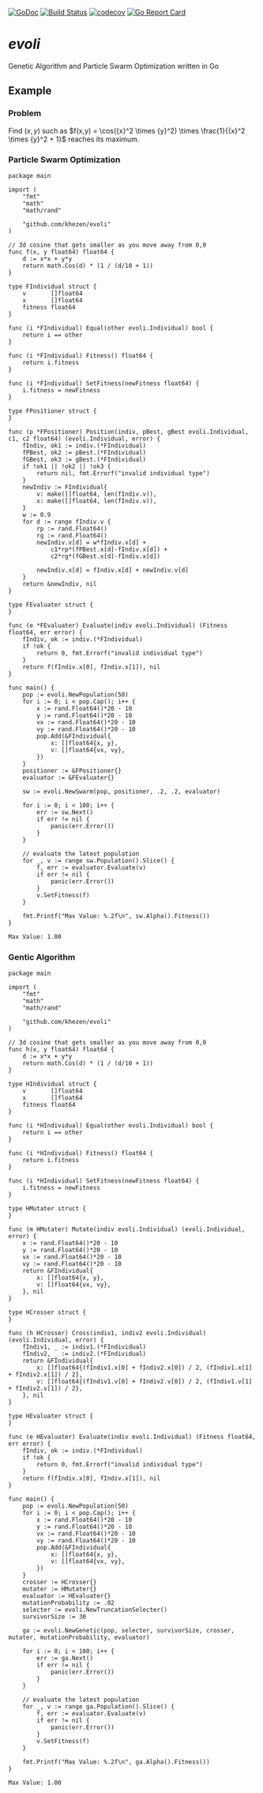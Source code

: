 [![GoDoc](https://img.shields.io/badge/go-documentation-blue.svg?style=flat-square)](https://godoc.org/github.com/khezen/evoli)
[![Build Status](http://img.shields.io/travis/khezen/evoli.svg?style=flat-square)](https://travis-ci.org/khezen/evoli) [![codecov](https://img.shields.io/codecov/c/github/khezen/evoli/master.svg?style=flat-square)](https://codecov.io/gh/khezen/evoli)
[![Go Report Card](https://goreportcard.com/badge/github.com/khezen/evoli?style=flat-square)](https://goreportcard.com/report/github.com/khezen/evoli)

# *evoli*

Genetic Algorithm and Particle Swarm Optimization written in Go

## Example

### Problem

Find $`(x,y)`$ such as $`f(x,y) = \cos({x}^2 \times {y}^2) \times \frac{1}{{x}^2 \times {y}^2 + 1}`$ reaches its maximum.

### Particle Swarm Optimization

```golang
package main

import (
	"fmt"
	"math"
	"math/rand"

	"github.com/khezen/evoli"
)

// 3d cosine that gets smaller as you move away from 0,0
func f(x, y float64) float64 {
	d := x*x + y*y
	return math.Cos(d) * (1 / (d/10 + 1))
}

type FIndividual struct {
	v       []float64
	x       []float64
	fitness float64
}

func (i *FIndividual) Equal(other evoli.Individual) bool {
	return i == other
}

func (i *FIndividual) Fitness() float64 {
	return i.fitness
}

func (i *FIndividual) SetFitness(newFitness float64) {
	i.fitness = newFitness
}

type FPositioner struct {
}

func (p *FPositioner) Position(indiv, pBest, gBest evoli.Individual, c1, c2 float64) (evoli.Individual, error) {
	fIndiv, ok1 := indiv.(*FIndividual)
	fPBest, ok2 := pBest.(*FIndividual)
	fGBest, ok3 := gBest.(*FIndividual)
	if !ok1 || !ok2 || !ok3 {
		return nil, fmt.Errorf("invalid individual type")
	}
	newIndiv := FIndividual{
		v: make([]float64, len(fIndiv.v)),
		x: make([]float64, len(fIndiv.v)),
	}
	w := 0.9
	for d := range fIndiv.v {
		rp := rand.Float64()
		rg := rand.Float64()
		newIndiv.v[d] = w*fIndiv.v[d] +
			c1*rp*(fPBest.x[d]-fIndiv.x[d]) +
			c2*rg*(fGBest.x[d]-fIndiv.x[d])

		newIndiv.x[d] = fIndiv.x[d] + newIndiv.v[d]
	}
	return &newIndiv, nil
}

type FEvaluater struct {
}

func (e *FEvaluater) Evaluate(indiv evoli.Individual) (Fitness float64, err error) {
	fIndiv, ok := indiv.(*FIndividual)
	if !ok {
		return 0, fmt.Errorf("invalid individual type")
	}
	return f(fIndiv.x[0], fIndiv.x[1]), nil
}

func main() {
	pop := evoli.NewPopulation(50)
	for i := 0; i < pop.Cap(); i++ {
		x := rand.Float64()*20 - 10
		y := rand.Float64()*20 - 10
		vx := rand.Float64()*20 - 10
		vy := rand.Float64()*20 - 10
		pop.Add(&FIndividual{
			x: []float64{x, y},
			v: []float64{vx, vy},
		})
	}
	positioner := &FPositioner{}
	evaluator := &FEvaluater{}

	sw := evoli.NewSwarm(pop, positioner, .2, .2, evaluator)

	for i := 0; i < 100; i++ {
		err := sw.Next()
		if err != nil {
			panic(err.Error())
		}
	}

	// evaluate the latest population
	for _, v := range sw.Population().Slice() {
		f, err := evaluator.Evaluate(v)
		if err != nil {
			panic(err.Error())
		}
		v.SetFitness(f)
	}

	fmt.Printf("Max Value: %.2f\n", sw.Alpha().Fitness())
}
```

```bash
Max Value: 1.00
```

### Gentic Algorithm

```golang
package main

import (
	"fmt"
	"math"
	"math/rand"

	"github.com/khezen/evoli"
)

// 3d cosine that gets smaller as you move away from 0,0
func h(x, y float64) float64 {
	d := x*x + y*y
	return math.Cos(d) * (1 / (d/10 + 1))
}

type HIndividual struct {
	v       []float64
	x       []float64
	fitness float64
}

func (i *HIndividual) Equal(other evoli.Individual) bool {
	return i == other
}

func (i *HIndividual) Fitness() float64 {
	return i.fitness
}

func (i *HIndividual) SetFitness(newFitness float64) {
	i.fitness = newFitness
}

type HMutater struct {
}

func (m HMutater) Mutate(indiv evoli.Individual) (evoli.Individual, error) {
	x := rand.Float64()*20 - 10
	y := rand.Float64()*20 - 10
	vx := rand.Float64()*20 - 10
	vy := rand.Float64()*20 - 10
	return &FIndividual{
		x: []float64{x, y},
		v: []float64{vx, vy},
	}, nil
}

type HCrosser struct {
}

func (h HCrosser) Cross(indiv1, indiv2 evoli.Individual) (evoli.Individual, error) {
	fIndiv1, _ := indiv1.(*FIndividual)
	fIndiv2, _ := indiv2.(*FIndividual)
	return &FIndividual{
		x: []float64{(fIndiv1.x[0] + fIndiv2.x[0]) / 2, (fIndiv1.x[1] + fIndiv2.x[1]) / 2},
		v: []float64{(fIndiv1.v[0] + fIndiv2.v[0]) / 2, (fIndiv1.v[1] + fIndiv2.v[1]) / 2},
	}, nil
}

type HEvaluater struct {
}

func (e HEvaluater) Evaluate(indiv evoli.Individual) (Fitness float64, err error) {
	fIndiv, ok := indiv.(*FIndividual)
	if !ok {
		return 0, fmt.Errorf("invalid individual type")
	}
	return f(fIndiv.x[0], fIndiv.x[1]), nil
}

func main() {
	pop := evoli.NewPopulation(50)
	for i := 0; i < pop.Cap(); i++ {
		x := rand.Float64()*20 - 10
		y := rand.Float64()*20 - 10
		vx := rand.Float64()*20 - 10
		vy := rand.Float64()*20 - 10
		pop.Add(&FIndividual{
			x: []float64{x, y},
			v: []float64{vx, vy},
		})
	}
	crosser := HCrosser{}
	mutater := HMutater{}
	evaluator := HEvaluater{}
	mutationProbability := .02
	selecter := evoli.NewTruncationSelecter()
	survivorSize := 30

	ga := evoli.NewGenetic(pop, selecter, survivorSize, crosser, mutater, mutationProbability, evaluator)

	for i := 0; i < 100; i++ {
		err := ga.Next()
		if err != nil {
			panic(err.Error())
		}
	}

	// evaluate the latest population
	for _, v := range ga.Population().Slice() {
		f, err := evaluator.Evaluate(v)
		if err != nil {
			panic(err.Error())
		}
		v.SetFitness(f)
	}

	fmt.Printf("Max Value: %.2f\n", ga.Alpha().Fitness())
}
```

```bash
Max Value: 1.00
```